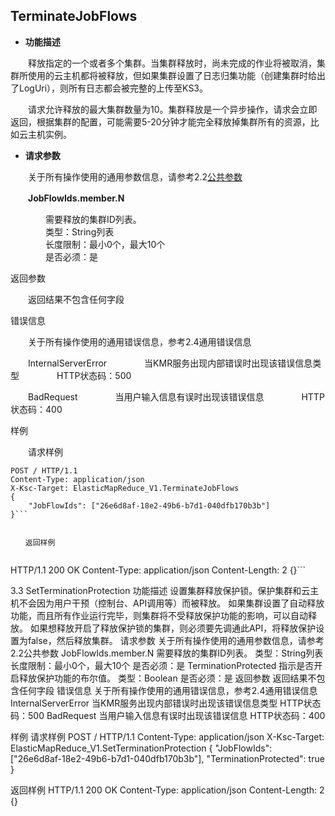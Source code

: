 ## TerminateJobFlows


* **功能描述**

　　释放指定的一个或者多个集群。当集群释放时，尚未完成的作业将被取消，集群所使用的云主机都将被释放，但如果集群设置了日志归集功能（创建集群时给出了LogUri），则所有日志都会被完整的上传至KS3。
  
　　请求允许释放的最大集群数量为10。集群释放是一个异步操作，请求会立即返回，根据集群的配置，可能需要5-20分钟才能完全释放掉集群所有的资源，比如云主机实例。
 
* **请求参数**

　　关于所有操作使用的通用参数信息，请参考2.2[公共参数](gong_gong_can_shu.md)
  
　　**JobFlowIds.member.N**
  
　　　　需要释放的集群ID列表。<br>
　　　　类型：String列表<br>
　　　　长度限制：最小0个，最大10个<br>
　　　　是否必须：是
    
返回参数

　　返回结果不包含任何字段

错误信息

　　关于所有操作使用的通用错误信息，参考2.4通用错误信息

　　InternalServerError
　　　　当KMR服务出现内部错误时出现该错误信息类型
　　　　HTTP状态码：500
    
　　BadRequest
　　　　当用户输入信息有误时出现该错误信息
　　　　HTTP状态码：400

样例

　　请求样例

```
POST / HTTP/1.1
Content-Type: application/json
X-Ksc-Target: ElasticMapReduce_V1.TerminateJobFlows
{
    "JobFlowIds": ["26e6d8af-18e2-49b6-b7d1-040dfb170b3b"]
}```


　　返回样例
  
```
HTTP/1.1 200 OK
Content-Type: application/json
Content-Length: 2
{}```


3.3 SetTerminationProtection
功能描述
设置集群释放保护锁。保护集群和云主机不会因为用户干预（控制台、API调用等）而被释放。
如果集群设置了自动释放功能，而且所有作业运行完毕，则集群将不受释放保护功能的影响，可以自动释放。
如果想释放开启了释放保护锁的集群，则必须要先调通此API，将释放保护设置为false，然后释放集群。
请求参数
关于所有操作使用的通用参数信息，请参考2.2公共参数
JobFlowIds.member.N
需要释放的集群ID列表。
类型：String列表
长度限制：最小0个，最大10个
是否必须：是
TerminationProtected
指示是否开启释放保护功能的布尔值。
类型：Boolean
是否必须：是
返回参数
返回结果不包含任何字段
错误信息
关于所有操作使用的通用错误信息，参考2.4通用错误信息
InternalServerError
当KMR服务出现内部错误时出现该错误信息类型
HTTP状态码：500
BadRequest
当用户输入信息有误时出现该错误信息
HTTP状态码：400

样例
请求样例
POST / HTTP/1.1
Content-Type: application/json
X-Ksc-Target: ElasticMapReduce_V1.SetTerminationProtection
{
    "JobFlowIds": ["26e6d8af-18e2-49b6-b7d1-040dfb170b3b"],
    "TerminationProtected": true
}

返回样例
HTTP/1.1 200 OK
Content-Type: application/json
Content-Length: 2
{}
